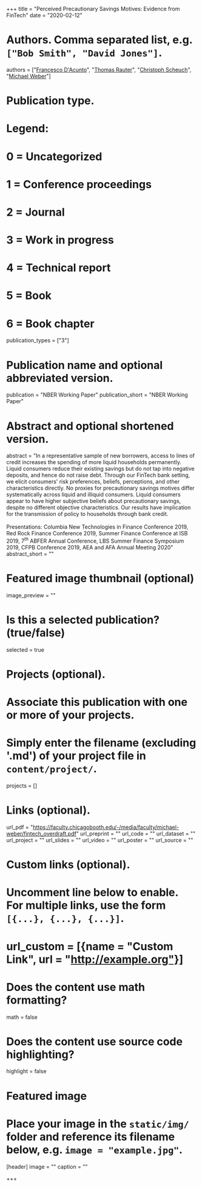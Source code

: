 +++
title = "Perceived Precautionary Savings Motives: Evidence from FinTech"
date = "2020-02-12"

# Authors. Comma separated list, e.g. `["Bob Smith", "David Jones"]`.
authors = ["[Francesco D'Acunto](http://www.francescodacunto.com/)", "[Thomas Rauter](http://www.thomas-rauter.com/)", "[Christoph Scheuch](https://christophscheuch.github.io/)", "[Michael Weber](http://faculty.chicagobooth.edu/michael.weber/)"]

# Publication type.
# Legend:
# 0 = Uncategorized
# 1 = Conference proceedings
# 2 = Journal
# 3 = Work in progress
# 4 = Technical report
# 5 = Book
# 6 = Book chapter
publication_types = ["3"]

# Publication name and optional abbreviated version.
publication = "NBER Working Paper"
publication_short = "NBER Working Paper"

# Abstract and optional shortened version.
abstract = "In a representative sample of new borrowers, access to lines of credit increases the spending of more liquid households permanently. Liquid consumers reduce their existing savings but do not tap into negative deposits, and hence do not raise debt. Through our FinTech bank setting, we elicit consumers' risk preferences, beliefs, perceptions, and other characteristics directly. No proxies for precautionary savings motives differ systematically across liquid and illiquid consumers. Liquid consumers appear to have higher subjective beliefs about precautionary savings, despite no different objective characteristics. Our results have implication for the transmission of policy to households through bank credit.<br/><br/>Presentations: Columbia New Technologies in Finance Conference 2019, Red Rock Finance Conference 2019, Summer Finance Conference at ISB 2019, $7^{th}$ ABFER Annual Conference,  LBS Summer Finance Symposium 2019, CFPB Conference 2019, AEA and AFA Annual Meeting 2020"
abstract_short = ""

# Featured image thumbnail (optional)
image_preview = ""

# Is this a selected publication? (true/false)
selected = true

# Projects (optional).
#   Associate this publication with one or more of your projects.
#   Simply enter the filename (excluding '.md') of your project file in `content/project/`.
projects = []

# Links (optional).
url_pdf = "https://faculty.chicagobooth.edu/-/media/faculty/michael-weber/fintech_overdraft.pdf"
url_preprint = ""
url_code = ""
url_dataset = ""
url_project = ""
url_slides = ""
url_video = ""
url_poster = ""
url_source = ""

# Custom links (optional).
#   Uncomment line below to enable. For multiple links, use the form `[{...}, {...}, {...}]`.
# url_custom = [{name = "Custom Link", url = "http://example.org"}]

# Does the content use math formatting?
math = false

# Does the content use source code highlighting?
highlight = false

# Featured image
# Place your image in the `static/img/` folder and reference its filename below, e.g. `image = "example.jpg"`.
[header]
image = ""
caption = ""

+++


